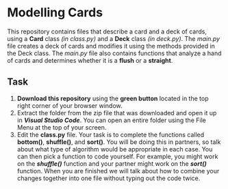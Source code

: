 # Modelling Cards

This repository contains files that describe a card and a deck of cards, using a **Card** class *(in class.py)* and a **Deck** class *(in deck.py)*.  The *main.py* file creates a deck of cards and modifies it using the methods provided in the Deck class.  The *main.py* file also contains functions that analyze a hand of cards and determines whether it is a **flush** or a **straight**.

## Task

1. **Download this repository** using the **green button** located in the top right corner of your browser window.
2. Extract the folder from the zip file that was downloaded and open it up in ***Visual Studio Code***.  You can open an entire folder using the File Menu at the top of your screen.
3. Edit the **class.py** file.  Your task is to complete the functions called **bottom()**, **shuffle()**, and **sort()**.  You will be doing this in partners, so talk about what type of algorithm would be appropriate in each case.  You can then pick a function to code yourself.  For example, you might work on the ***shuffle()*** function and your partner might work on the ***sort()*** function.  When you are finished we will talk about how to combine your changes together into one file without typing out the code twice.

